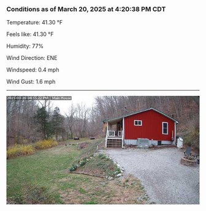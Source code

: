 ### Conditions as of March 20, 2025 at 4:20:38 PM CDT 

Temperature: 41.30 &deg;F

Feels like: 41.30 &deg;F

Humidity: 77%

Wind Direction: ENE

Windspeed: 0.4 mph

Wind Gust: 1.6 mph

---

<img src="./images/latest.jpeg"/>

